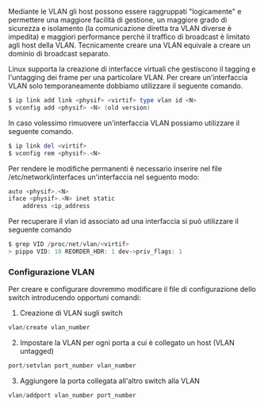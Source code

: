 Mediante le VLAN gli host possono essere raggruppati "logicamente" e permettere una maggiore facilità di gestione, un maggiore grado di sicurezza e isolamento (la comunicazione diretta tra VLAN diverse è impedita) e maggiori performance perchè il traffico di broadcast è limitato agli host della VLAN. Tecnicamente creare una VLAN equivale a creare un dominio di broadcast separato.

Linux supporta la creazione di interfacce virtuali che gestiscono il tagging e l'untagging dei frame per una particolare VLAN. Per creare un'interfaccia VLAN solo temporaneamente dobbiamo utilizzare il seguente comando.

```powershell
$ ip link add link <physif> <virtif> type vlan id <N>
$ vconfig add <physif> <N> (old version)
```

In caso volessimo rimuovere un'interfaccia VLAN possiamo utilizzare il seguente comando.

```powershell
$ ip link del <virtif>
$ vconfig rem <physif>.<N>
```

Per rendere le modifiche permanenti è necessario inserire nel file /etc/network/interfaces un'interfaccia nel seguento modo:

```powershell
auto <physif>.<N>  
iface <physif>.<N> inet static  
	address <ip_address
```

Per recuperare il vlan id associato ad una interfaccia si può utilizzare il seguente comando

```powershell
$ grep VID /proc/net/vlan/<virtif>
> pippo VID: 10 REORDER_HDR: 1 dev->priv_flags: 1
```


### Configurazione VLAN
Per creare e configurare dovremmo modificare il file di configurazione dello switch introducendo opportuni comandi:

1. Creazione di VLAN sugli switch
```powershell
vlan/create vlan_number
```

2. Impostare la VLAN per ogni porta a cui è collegato un host  (VLAN untagged)
```powershell
port/setvlan port_number vlan_number
```

3. Aggiungere la porta collegata all'altro switch alla VLAN 
```powershell
vlan/addport vlan_number port_number
```

